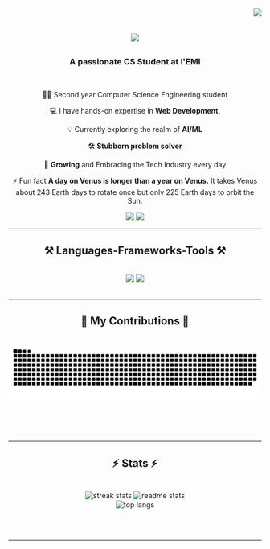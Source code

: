<img align="right" src="https://visitor-badge.laobi.icu/badge?page_id=HafssaRaoui.HafssaRaoui" />

<h1 align="center">
    <img src="https://readme-typing-svg.herokuapp.com/?font=Righteous&size=35&center=true&vCenter=true&width=500&height=70&duration=4000&lines=Hi+There!+👋;+I'm+Hafssa+Raoui!;" />
</h1>

<h3 align="center">A passionate CS Student at l'EMI  </h3>

<br/>

<div align="center">
    
 👩‍🎓 Second year Computer Science Engineering student

 💻 I have hands-on expertise in **Web Development**.

 💡 Currently exploring the realm of  **AI/ML** 

 🛠️ **Stubborn problem solver**

 🌱 **Growing** and Embracing the Tech Industry every day

 ⚡ Fun fact **A day on Venus is longer than a year on Venus.** It takes Venus about 243 Earth days to rotate once but only 225 Earth days to orbit the Sun.

 </div>
 
<div align="center"> 
  <a href="mailto:hafssaraoui1@gmail.com">
    <img src="https://img.shields.io/badge/Gmail-333333?style=for-the-badge&logo=gmail&logoColor=red" />
  </a>
  <a href="https://www.linkedin.com/in/hafssa-raoui-7a132924b/" target="_blank">
    <img src="https://img.shields.io/badge/LinkedIn-0077B5?style=for-the-badge&logo=linkedin&logoColor=white" target="_blank" />
  </a>
  
</div>

 <hr/>
 
<h2 align="center">⚒️ Languages-Frameworks-Tools ⚒️</h2>
<br/>
<div align="center">
    <img src="https://skillicons.dev/icons?i=react,angular,html,css,typescript,javascript,spring boot,git,r" />
    <img src="https://skillicons.dev/icons?i=nodejs,python,c,java,mysql" /><br>
</div>

<br/>
<hr/>

<div align="center">
  <h2>🐍 My Contributions 🐍</h2>
  <br>
  <img alt="snake eating my contributions" src="https://raw.githubusercontent.com/HafssaRaoui/HafssaRaoui/output/github-contribution-grid-snake.svg" />
  
  <br/><br/><br/>
</div>

<hr/>

<h2 align="center">⚡ Stats ⚡</h2>
<br>
<div align=center>
  <img width=390 src="https://github-readme-streak-stats-salesp07.vercel.app/?user=HafssaRaoui&count_private=true&theme=react&border_radius=10" alt="streak stats"/>
  <img width=390 src="https://github-readme-stats-salesp07.vercel.app/api?username=HafssaRaoui&count_private=true&show_icons=true&theme=react&rank_icon=github&border_radius=10" alt="readme stats" />
  <br/>
  <img width=325 align="center" src="https://github-readme-stats-salesp07.vercel.app/api/top-langs/?username=HafssaRaoui&hide=HTML&langs_count=8&layout=compact&theme=react&border_radius=10&size_weight=0.5&count_weight=0.5&exclude_repo=github-readme-stats" alt="top langs" />
</div>

<br/><br/>

<hr/>

<br/>



<br/>
